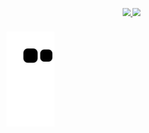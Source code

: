 <div align="center">
  <a href="https://github.com/AiltonJunior1014">
  <img height="180em" src="https://github-readme-stats.vercel.app/api?username=AiltonJunior1014&show_icons=true&theme=dracula&include_all_commits=true&count_private=true"/>
  <img height="170em" src="https://github-readme-stats.vercel.app/api/top-langs/?username=AiltonJunior1014&layout=compact&langs_count=7&theme=dracula"/>
</div>

  
  ##
 
  ![Snake animation](https://github.com/rafaballerini/rafaballerini/blob/output/github-contribution-grid-snake.svg)
 
</div>
